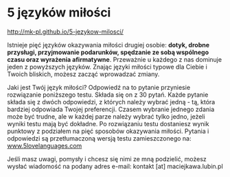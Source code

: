 # 5 języków miłości

http://mk-pl.github.io/5-jezykow-milosci/

Istnieje pięć języków okazywania miłości drugiej osobie: <b>dotyk, drobne przysługi, przyjmowanie podarunków, spędzanie ze sobą wspólnego czasu oraz wyrażenia afirmatywne</b>. Przeważnie u każdego z nas dominuje jeden z powyższych języków. Znając języki miłości typowe dla Ciebie i Twoich bliskich, możesz zacząć wprowadzać zmiany.

Jaki jest Twój język miłości? Odpowiedź na to pytanie przyniesie rozwiązanie poniższego testu. Składa się on z 30 pytań. Każde pytanie składa się z dwóch odpowiedzi, z których należy wybrać jedną - tą, która bardziej odpowiada Twojej preferencji. Czasem wybranie jednego zdania może być trudne, ale w każdej parze należy wybrać tylko jedno, jeżeli wyniki testu mają być dokładne. Po rozwiązaniu testu dostaniesz wynik punktowy z podziałem na pięć sposobów okazywania miłości. Pytania i odpowiedzi są przetłumaczoną wersją testu zamieszczonego na: <a href="http://www.5lovelanguages.com">www.5lovelanguages.com</a>

Jeśli masz uwagi, pomysły i chcesz się nimi ze mną podzielić, możesz wysłać wiadomość na podany adres e-mail: kontakt [at] maciejkawa.lubin.pl